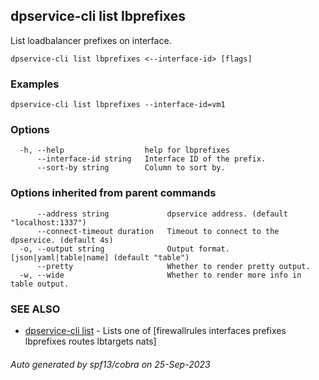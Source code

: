 ## dpservice-cli list lbprefixes

List loadbalancer prefixes on interface.

```
dpservice-cli list lbprefixes <--interface-id> [flags]
```

### Examples

```
dpservice-cli list lbprefixes --interface-id=vm1
```

### Options

```
  -h, --help                  help for lbprefixes
      --interface-id string   Interface ID of the prefix.
      --sort-by string        Column to sort by.
```

### Options inherited from parent commands

```
      --address string             dpservice address. (default "localhost:1337")
      --connect-timeout duration   Timeout to connect to the dpservice. (default 4s)
  -o, --output string              Output format. [json|yaml|table|name] (default "table")
      --pretty                     Whether to render pretty output.
  -w, --wide                       Whether to render more info in table output.
```

### SEE ALSO

* [dpservice-cli list](dpservice-cli_list.md)	 - Lists one of [firewallrules interfaces prefixes lbprefixes routes lbtargets nats]

###### Auto generated by spf13/cobra on 25-Sep-2023
